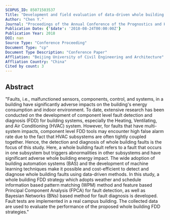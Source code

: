 ```yaml
---
SCOPUS_ID: 85071503537
Title: "Development and field evaluation of data-driven whole building fault detection and diagnosis strategy"
Author: "Chen Y."
Journal: "Proceedings of the Annual Conference of the Prognostics and Health Management Society, PHM"
Publication Date: {'$date': '2018-08-24T00:00:00Z'}
Publication Year: 2018
DOI: nan
Source Type: "Conference Proceeding"
Document Type: "cp"
Document Type Description: "Conference Paper"
Affliation: "Beijing University of Civil Engineering and Architecture"
Affliation Country: "China"
Cited by count: 3
---
```


## Abstract
"Faults, i.e., malfunctioned sensors, components, control, and systems, in a building have significantly adverse impacts on the building's energy consumption and indoor environment. To date, extensive research has been conducted on the development of component level fault detection and diagnosis (FDD) for building systems, especially the Heating, Ventilating, and Air Conditioning (HVAC) system. However, for faults that have multi-system impacts, component level FDD tools may encounter high false alarm rate due to the fact that HVAC subsystems are often tightly coupled together. Hence, the detection and diagnosis of whole building faults is the focus of this study. Here, a whole building fault refers to a fault that occurs in one subsystem but triggers abnormalities in other subsystems and have significant adverse whole building energy impact. The wide adoption of building automation systems (BAS) and the development of machine learning techniques make it possible and cost-efficient to detect and diagnose whole building faults using data-driven methods. In this study, a whole building FDD strategy which adopts weather and schedule information based pattern matching (WPM) method and feature based Principal Component Analysis (FPCA) for fault detection, as well as Bayesian Networks (BNs) based method for fault diagnosis is developed. Fault tests are implemented in a real campus building. The collected data are used to evaluate the performance of the proposed whole building FDD strategies."
